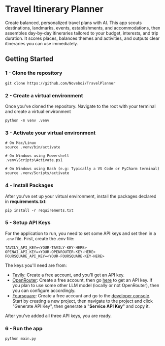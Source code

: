 # Travel Itinerary Planner

Create balanced, personalized travel plans with AI. This app scouts destinations, landmarks, events, establishments, and accommodations, then assembles day-by-day itineraries tailored to your budget, interests, and trip duration. It scores places, balances themes and activities, and outputs clear itineraries you can use immediately.

## Getting Started

### 1 - Clone the repository
```shell
git clone https://github.com/Noveboi/TravelPlanner
```

### 2 - Create a virtual environment
Once you've cloned the repository. Navigate to the root with your terminal and create a virtual environment

```shell
python -m venv .venv
```

### 3 - Activate your virtual environment
```shell
# On Mac/Linux
source .venv/bin/activate
```

```shell
# On Windows using Powershell
.venv\Scripts\Activate.ps1
```

```shell
# On Windows using Bash (e.g: Typically a VS Code or PyCharm terminal)
source .venv/Scripts/activate
```

### 4 - Install Packages
After you've set up your virtual environment, install the packages declared in **requirements.txt**:

```shell
pip install -r requirements.txt
```

### 5 - Setup API Keys
For the application to run, you need to set some API keys and set then in a `.env` file. First, create the .env file:

```dotenv
TAVILY_API_KEY=<YOUR-TAVILY-KEY-HERE>
OPENAI_API_KEY=<YOUR-OPENROUTER-KEY-HERE>
FOURSQUARE_API_KEY=<YOUR-FOURSQUARE-KEY-HERE>
```

The keys you'll need are from:

- [Tavily](https://www.tavily.com/): Create a free account, and you'll get an API key.
- [OpenRouter](https://openrouter.ai): Create a free account, then go [here](https://openrouter.ai/settings/keys) to get an API key. If you plan to use some other LLM model (locally or not OpenRouter), then you can configure accordingly.
- [Foursquare](https://foursquare.com/developer/): Create a free account and go to the [developer console](https://foursquare.com/developers/home). Start by creating a new project, then navigate to the project and click "Generate API Key", then generate a "**Service API Key**" and copy it.

After you've added all three API keys, you are ready.

### 6 - Run the app
```shell
python main.py
```
